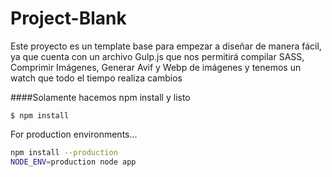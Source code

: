 # Project-Blank

Este proyecto es un template base para empezar a diseñar de manera fácil, ya que cuenta con un archivo Gulp.js que nos permitirá compilar SASS, Comprimir Imágenes, Generar Avif y Webp de imágenes y tenemos un watch que todo el tiempo realiza cambios

####Solamente hacemos npm install  y listo

`$ npm install`

For production environments...

```sh
npm install --production
NODE_ENV=production node app
```
